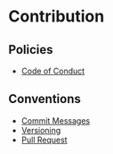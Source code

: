 # Contribution

## Policies

- [Code of Conduct](coc.md)

## Conventions

- [Commit Messages](../development/commits.md)
- [Versioning](../development/versioning.md)
- [Pull Request](../development/pullrequest.md)
